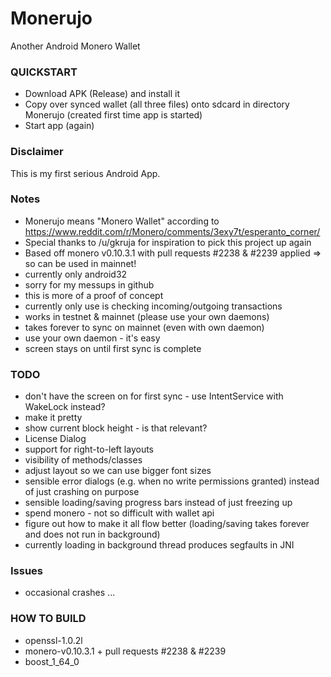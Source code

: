 # Monerujo
Another Android Monero Wallet

### QUICKSTART
- Download APK (Release) and install it
- Copy over synced wallet (all three files) onto sdcard in directory Monerujo (created first time app is started)
- Start app (again)

### Disclaimer
This is my first serious Android App.

### Notes
- Monerujo means "Monero Wallet" according to https://www.reddit.com/r/Monero/comments/3exy7t/esperanto_corner/
- Special thanks to /u/gkruja for inspiration to pick this project up again
- Based off monero v0.10.3.1 with pull requests #2238 & #2239 applied => so can be used in mainnet!
- currently only android32
- sorry for my messups in github
- this is more of a proof of concept
- currently only  use is checking incoming/outgoing transactions
- works in testnet & mainnet (please use your own daemons)
- takes forever to sync on mainnet (even with own daemon)
- use your own daemon - it's easy
- screen stays on until first sync is complete

### TODO
- don't have the screen on for first sync - use IntentService with WakeLock instead?
- make it pretty
- show current block height - is that relevant?
- License Dialog
- support for right-to-left layouts
- visibility of methods/classes
- adjust layout so we can use bigger font sizes
- sensible error dialogs (e.g. when no write permissions granted) instead of just crashing on purpose
- sensible loading/saving progress bars instead of just freezing up
- spend monero - not so difficult with wallet api
- figure out how to make it all flow better (loading/saving takes forever and does not run in background)
- currently loading in background thread produces segfaults in JNI

### Issues
- occasional crashes ...

### HOW TO BUILD
- openssl-1.0.2l
- monero-v0.10.3.1 + pull requests #2238 & #2239
- boost_1_64_0
